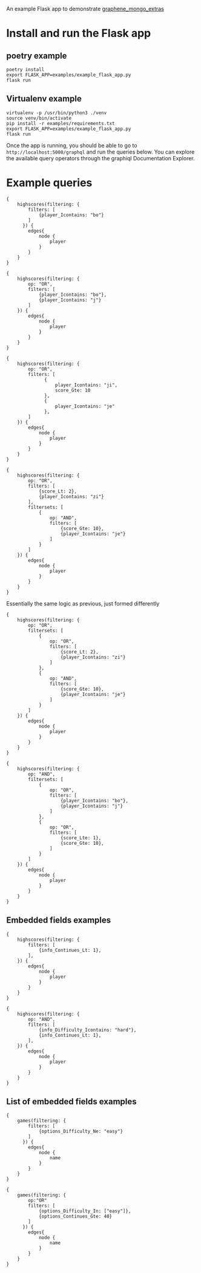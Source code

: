 An example Flask app to demonstrate [graphene_mongo_extras](https://github.com/riverfr0zen/graphene-mongo-extras)

# Install and run the Flask app 

## poetry example

```
poetry install
export FLASK_APP=examples/example_flask_app.py
flask run
```

## Virtualenv example

```
virtualenv -p /usr/bin/python3 ./venv
source venv/bin/activate
pip install -r examples/requirements.txt
export FLASK_APP=examples/example_flask_app.py
flask run
```

Once the app is running, you should be able to go to `http://localhost:5000/graphql` and run the queries below. You can explore the available query operators through the graphiql Documentation Explorer.

# Example queries

```
{
    highscores(filtering: {
        filters: [
            {player_Icontains: "bo"}
        ]
      }) {
        edges{
            node {
                player
            }
        }
    }
}
```

```
{
    highscores(filtering: {
        op: "OR",
        filters: [
            {player_Icontains: "bo"},
            {player_Icontains: "j"}
        ]
    }) {
        edges{
            node {
                player
            }
        }
    }
}
```

```
{
    highscores(filtering: {
        op: "OR",
        filters: [
              {
                  player_Icontains: "ji",
                  score_Gte: 10
              },
              {
                  player_Icontains: "je"
              },
        ]
    }) {
        edges{
            node {
                player
            }
        }
    }
}
```

```
{
    highscores(filtering: {
        op: "OR",
        filters: [
            {score_Lt: 2},
            {player_Icontains: "zi"}
        ],
        filtersets: [
            {
                op: "AND",
                filters: [
                    {score_Gte: 10},
                    {player_Icontains: "je"}
                ]
            }
        ]
    }) {
        edges{
            node {
                player
            }
        }
    }
}
```

Essentially the same logic as previous, just formed differently
```
{
    highscores(filtering: {
        op: "OR",
        filtersets: [
            {
                op: "OR",
                filters: [
                    {score_Lt: 2},
                    {player_Icontains: "zi"}
                ]
            },
            {
                op: "AND",
                filters: [
                    {score_Gte: 10},
                    {player_Icontains: "je"}
                ]
            }
        ]
    }) {
        edges{
            node {
                player
            }
        }
    }
}
```

```
{
    highscores(filtering: {
        op: "AND",
        filtersets: [
            {
                op: "OR",
                filters: [
                    {player_Icontains: "bo"},
                    {player_Icontains: "j"}
                ]
            },
            {
                op: "OR",
                filters: [
                    {score_Lte: 1},
                    {score_Gte: 10},
                ]
            }
        ]
    }) {
        edges{
            node {
                player
            }
        }
    }
}
```


## Embedded fields examples

```
{
    highscores(filtering: {
        filters: [
            {info_Continues_Lt: 1},
        ],
    }) {
        edges{
            node {
                player
            }
        }
    }
}
```

```
{
    highscores(filtering: {
        op: "AND",
        filters: [
            {info_Difficulty_Icontains: "hard"},
            {info_Continues_Lt: 1},
        ],
    }) {
        edges{
            node {
                player
            }
        }
    }
}
```


## List of embedded fields examples

```
{
    games(filtering: {
        filters: [
            {options_Difficulty_Ne: "easy"}
        ]
      }) {
        edges{
            node {
                name
            }
        }
    }
}
```

```
{
    games(filtering: {
        op:"OR"
        filters: [
            {options_Difficulty_In: ["easy"]},
            {options_Continues_Gte: 40}
        ]
      }) {
        edges{
            node {
                name
            }
        }
    }
}
```
